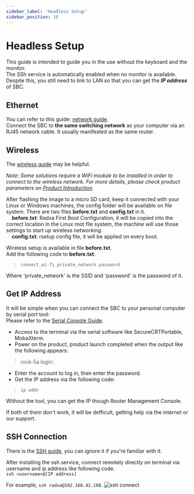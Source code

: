 ```yaml
---
sidebar_label: 'Headless Setup'
sidebar_position: 10
---
```


# Headless Setup

This guide is intended to guide you in the use without the keyboard and the monitor.  
The SSh service is automatically enabled when no monitor is available. Despite this, you still need to link to LAN so that you can get the ***IP address*** of SBC.

## Ethernet

You can refer to this guide: [network guide](../radxa-os/network).  
Connect the SBC to **the same switching network** as your computer via an RJ45 network cable. It usually manifested as the same router.

## Wireless

The [wireless guide](../radxa-os/network) may be helpful.

*Note: Some solutions require a WiFi module to be installed in order to connect to the wireless network. For more details, please check product parameters on [Product Introduction](https://radxa.com/product).*

After flashing the image to a micro SD card, keep it connected with your Linux or Windows machines, the config folder will be available on file system. There are two files	**before.txt** and **config.txt** in it.  
&nbsp;&nbsp;&nbsp;&nbsp;**before.txt**: Radxa First Boot Configuration, it will be copied into the correct location in the Linux root file system, the machine will use those settings to start up wireless networking.  
&nbsp;&nbsp;&nbsp;&nbsp;**config.txt**: rsetup config file, it will be applied on every boot.

Wireless setup is available in file **before.txt**.  
Add the following code to **before.txt**:  
>`connect_wi-fi private_network password`  

Where 'private_network' is the SSID and 'password' is the password of it.  


## Get IP Address

It will be simple when you can connect the SBC to your personal computer by serial port tool:  
Please refer to the [Serial Console Guide](https://wiki.radxa.com/Rock5/dev/serial-console).  
- Access to the terminal via the serial software like SecureCRTPortable, MobaXterm.
- Power on the product, product launch completed when the output like the following appears:  
>rock-5a login:
- Enter the account to log in, then enter the password.  
- Get the IP address via the following code:
>`ip addr`

Without the tool, you can get the IP though Router Management Console. 

If both of them don't work, it will be defficult, getting help via the internet or our support.

## SSH Connection

There is the [SSH guide](../radxa-os/remote-login), you can ignore it if you're familiar with it.  

After installing the ssh service, connect remotely directly on terminal via username and ip address like following code.  
`ssh <username>@[IP address]` 

For example, `ssh radxa@192.168.42.100`.
![ssh connect](/img/configuration/ssh_connect.webp)
